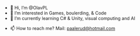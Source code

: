 - 👋 Hi, I’m @OlavPL
- 👀 I’m interested in Games, boulerding, & Code
- 🌱 I’m currently learning C# & Unity, visual computing and AI
<!-- - 💞️ I’m looking to collaborate on ... -->
- 📫 How to reach me? Mail: paalerud@hotmail.com

<!---
Snickerade/Snickerade is a ✨ special ✨ repository because its `README.md` (this file) appears on your GitHub profile.
You can click the Preview link to take a look at your changes.
--->
